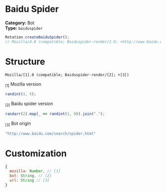# Baidu Spider
**Category:** Bot <br>
**Type:** `baiduspider`

```javascript
Rotation.createBaiduSpider();
// Mozilla/4.0 (compatible; Baiduspider-render/2.9; +http://www.baidu.com/search/spider.html)
```

# Structure
```
Mozilla/[1].0 (compatible; Baiduspider-render/[2]; +[3])
```

<sub>[1]</sub> Mozilla version <br>
```javascript
randint(3, 5);
```

<sub>[2]</sub> Baidu spider version <br>
```javascript
randarr(2).map(_ => randint(1, 9)).join(".");
```

<sub>[3]</sub> Bot origin <br>
```javascript
"http://www.baidu.com/search/spider.html"
```

# Customization
```javascript
{
  mozilla: Number, // [1]
  bot: String, // [2]
  url: String // [3]
}
```